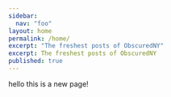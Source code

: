 ```yaml
---
sidebar:
  nav: "foo"
layout: home
permalink: /home/
excerpt: "The freshest posts of ObscuredNY"
excerpt: The freshest posts of ObscuredNY
published: true
---
```



hello this is a new page!
